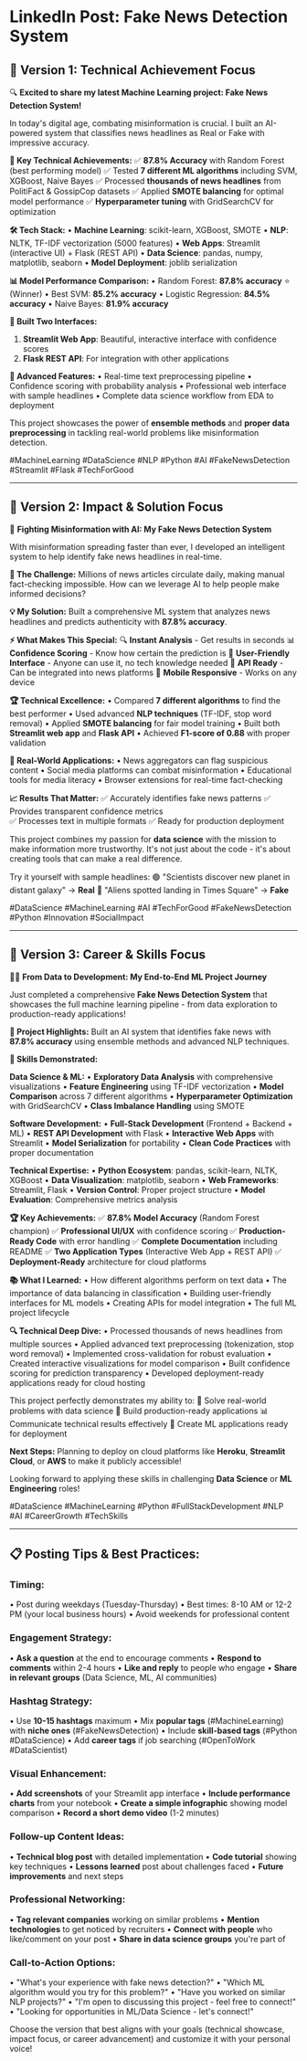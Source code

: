 # LinkedIn Post: Fake News Detection System

## 🚀 Version 1: Technical Achievement Focus

🔍 **Excited to share my latest Machine Learning project: Fake News Detection System!**

In today's digital age, combating misinformation is crucial. I built an AI-powered system that classifies news headlines as Real or Fake with impressive accuracy.

**🎯 Key Technical Achievements:**
✅ **87.8% Accuracy** with Random Forest (best performing model)
✅ Tested **7 different ML algorithms** including SVM, XGBoost, Naive Bayes
✅ Processed **thousands of news headlines** from PolitiFact & GossipCop datasets
✅ Applied **SMOTE balancing** for optimal model performance
✅ **Hyperparameter tuning** with GridSearchCV for optimization

**🛠️ Tech Stack:**
• **Machine Learning**: scikit-learn, XGBoost, SMOTE
• **NLP**: NLTK, TF-IDF vectorization (5000 features)
• **Web Apps**: Streamlit (interactive UI) + Flask (REST API)
• **Data Science**: pandas, numpy, matplotlib, seaborn
• **Model Deployment**: joblib serialization

**📊 Model Performance Comparison:**
• Random Forest: **87.8% accuracy** ⭐ (Winner)
• Best SVM: **85.2% accuracy**
• Logistic Regression: **84.5% accuracy**
• Naive Bayes: **81.9% accuracy**

**🎨 Built Two Interfaces:**
1. **Streamlit Web App**: Beautiful, interactive interface with confidence scores
2. **Flask REST API**: For integration with other applications

**🔬 Advanced Features:**
• Real-time text preprocessing pipeline
• Confidence scoring with probability analysis
• Professional web interface with sample headlines
• Complete data science workflow from EDA to deployment

This project showcases the power of **ensemble methods** and **proper data preprocessing** in tackling real-world problems like misinformation detection.

#MachineLearning #DataScience #NLP #Python #AI #FakeNewsDetection #Streamlit #Flask #TechForGood

---

## 🌟 Version 2: Impact & Solution Focus

📰 **Fighting Misinformation with AI: My Fake News Detection System**

With misinformation spreading faster than ever, I developed an intelligent system to help identify fake news headlines in real-time.

**🎯 The Challenge:**
Millions of news articles circulate daily, making manual fact-checking impossible. How can we leverage AI to help people make informed decisions?

**💡 My Solution:**
Built a comprehensive ML system that analyzes news headlines and predicts authenticity with **87.8% accuracy**.

**⚡ What Makes This Special:**
🔍 **Instant Analysis** - Get results in seconds
📊 **Confidence Scoring** - Know how certain the prediction is
🎨 **User-Friendly Interface** - Anyone can use it, no tech knowledge needed
🔗 **API Ready** - Can be integrated into news platforms
📱 **Mobile Responsive** - Works on any device

**🏆 Technical Excellence:**
• Compared **7 different algorithms** to find the best performer
• Used advanced **NLP techniques** (TF-IDF, stop word removal)
• Applied **SMOTE balancing** for fair model training
• Built both **Streamlit web app** and **Flask API**
• Achieved **F1-score of 0.88** with proper validation

**🔧 Real-World Applications:**
• News aggregators can flag suspicious content
• Social media platforms can combat misinformation
• Educational tools for media literacy
• Browser extensions for real-time fact-checking

**📈 Results That Matter:**
✅ Accurately identifies fake news patterns
✅ Provides transparent confidence metrics  
✅ Processes text in multiple formats
✅ Ready for production deployment

This project combines my passion for **data science** with the mission to make information more trustworthy. It's not just about the code - it's about creating tools that can make a real difference.

Try it yourself with sample headlines:
🟢 "Scientists discover new planet in distant galaxy" → **Real**
🔴 "Aliens spotted landing in Times Square" → **Fake**

#DataScience #MachineLearning #AI #TechForGood #FakeNewsDetection #Python #Innovation #SocialImpact

---

## 🚀 Version 3: Career & Skills Focus

👨‍💻 **From Data to Development: My End-to-End ML Project Journey**

Just completed a comprehensive **Fake News Detection System** that showcases the full machine learning pipeline - from data exploration to production-ready applications!

**🎯 Project Highlights:**
Built an AI system that identifies fake news with **87.8% accuracy** using ensemble methods and advanced NLP techniques.

**💪 Skills Demonstrated:**

**Data Science & ML:**
• **Exploratory Data Analysis** with comprehensive visualizations
• **Feature Engineering** using TF-IDF vectorization
• **Model Comparison** across 7 different algorithms
• **Hyperparameter Optimization** with GridSearchCV
• **Class Imbalance Handling** using SMOTE

**Software Development:**
• **Full-Stack Development** (Frontend + Backend + ML)
• **REST API Development** with Flask
• **Interactive Web Apps** with Streamlit
• **Model Serialization** for portability
• **Clean Code Practices** with proper documentation

**Technical Expertise:**
• **Python Ecosystem**: pandas, scikit-learn, NLTK, XGBoost
• **Data Visualization**: matplotlib, seaborn
• **Web Frameworks**: Streamlit, Flask
• **Version Control**: Proper project structure
• **Model Evaluation**: Comprehensive metrics analysis

**🏆 Key Achievements:**
✅ **87.8% Model Accuracy** (Random Forest champion)
✅ **Professional UI/UX** with confidence scoring
✅ **Production-Ready Code** with error handling
✅ **Complete Documentation** including README
✅ **Two Application Types** (Interactive Web App + REST API)
✅ **Deployment-Ready** architecture for cloud platforms

**📚 What I Learned:**
• How different algorithms perform on text data
• The importance of data balancing in classification
• Building user-friendly interfaces for ML models
• Creating APIs for model integration
• The full ML project lifecycle

**🔍 Technical Deep Dive:**
• Processed thousands of news headlines from multiple sources
• Applied advanced text preprocessing (tokenization, stop word removal)
• Implemented cross-validation for robust evaluation
• Created interactive visualizations for model comparison
• Built confidence scoring for prediction transparency
• Developed deployment-ready applications ready for cloud hosting

This project perfectly demonstrates my ability to:
🎯 Solve real-world problems with data science
🔧 Build production-ready applications
📊 Communicate technical results effectively
🚀 Create ML applications ready for deployment

**Next Steps:** Planning to deploy on cloud platforms like **Heroku**, **Streamlit Cloud**, or **AWS** to make it publicly accessible!

Looking forward to applying these skills in challenging **Data Science** or **ML Engineering** roles!

#DataScience #MachineLearning #Python #FullStackDevelopment #NLP #AI #CareerGrowth #TechSkills

---

## 📋 Posting Tips & Best Practices:

### **Timing:**
• Post during weekdays (Tuesday-Thursday)
• Best times: 8-10 AM or 12-2 PM (your local business hours)
• Avoid weekends for professional content

### **Engagement Strategy:**
• **Ask a question** at the end to encourage comments
• **Respond to comments** within 2-4 hours
• **Like and reply** to people who engage
• **Share in relevant groups** (Data Science, ML, AI communities)

### **Hashtag Strategy:**
• Use **10-15 hashtags** maximum
• Mix **popular tags** (#MachineLearning) with **niche ones** (#FakeNewsDetection)
• Include **skill-based tags** (#Python #DataScience)
• Add **career tags** if job searching (#OpenToWork #DataScientist)

### **Visual Enhancement:**
• **Add screenshots** of your Streamlit app interface
• **Include performance charts** from your notebook
• **Create a simple infographic** showing model comparison
• **Record a short demo video** (1-2 minutes)

### **Follow-up Content Ideas:**
• **Technical blog post** with detailed implementation
• **Code tutorial** showing key techniques
• **Lessons learned** post about challenges faced
• **Future improvements** and next steps

### **Professional Networking:**
• **Tag relevant companies** working on similar problems
• **Mention technologies** to get noticed by recruiters
• **Connect with people** who like/comment on your post
• **Share in data science groups** you're part of

### **Call-to-Action Options:**
• "What's your experience with fake news detection?"
• "Which ML algorithm would you try for this problem?"
• "Have you worked on similar NLP projects?"
• "I'm open to discussing this project - feel free to connect!"
• "Looking for opportunities in ML/Data Science - let's connect!"

Choose the version that best aligns with your goals (technical showcase, impact focus, or career advancement) and customize it with your personal voice!
